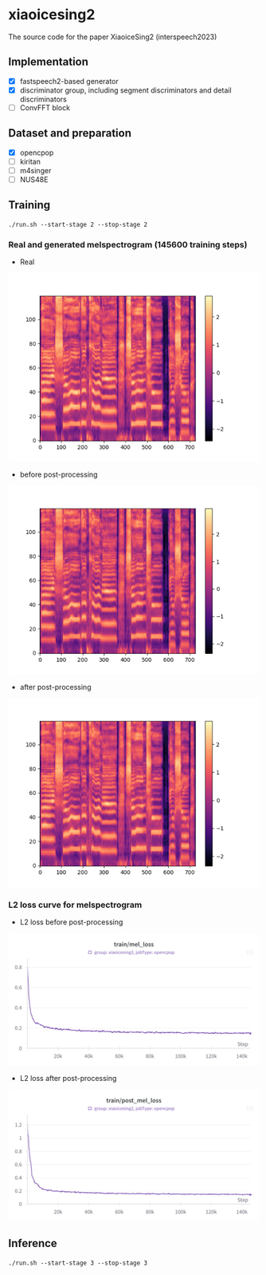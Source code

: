 # xiaoicesing2
The source code for the paper XiaoiceSing2 (interspeech2023)

## Implementation

- [x] fastspeech2-based generator
- [x] discriminator group, including segment discriminators and detail discriminators
- [ ] ConvFFT block

## Dataset and preparation

- [x] opencpop
- [ ] kiritan
- [ ] m4singer
- [ ] NUS48E

## Training

```
./run.sh --start-stage 2 --stop-stage 2
```

### Real and generated melspectrogram (145600 training steps)

- Real

![real melspectrogram](pics/2085003136_145600.png "real melspectrogram")

- before post-processing

![before melspectrogram](pics/before_2085003136_145600.png)

- after post-processing

![after melspectrogram](pics/after_2085003136_145600.png)

### L2 loss curve for melspectrogram

- L2 loss before post-processing

![L2 loss before](pics/before_mel_l2_loss.png)

- L2 loss after post-processing

![L2 loss after](pics/post_mel_l2_loss.png)

## Inference

```
./run.sh --start-stage 3 --stop-stage 3
```
